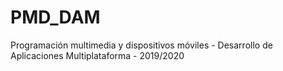 # PMD_DAM
Programación multimedia y dispositivos móviles - Desarrollo de Aplicaciones Multiplataforma - 2019/2020


